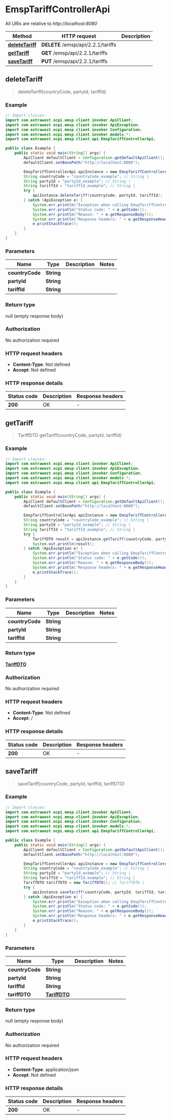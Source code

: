 # EmspTariffControllerApi

All URIs are relative to *http://localhost:8080*

| Method | HTTP request | Description |
|------------- | ------------- | -------------|
| [**deleteTariff**](EmspTariffControllerApi.md#deleteTariff) | **DELETE** /emsp/api/2.2.1/tariffs |  |
| [**getTariff**](EmspTariffControllerApi.md#getTariff) | **GET** /emsp/api/2.2.1/tariffs |  |
| [**saveTariff**](EmspTariffControllerApi.md#saveTariff) | **PUT** /emsp/api/2.2.1/tariffs |  |



## deleteTariff

> deleteTariff(countryCode, partyId, tariffId)



### Example

```java
// Import classes:
import com.extrawest.ocpi.emsp.client.invoker.ApiClient;
import com.extrawest.ocpi.emsp.client.invoker.ApiException;
import com.extrawest.ocpi.emsp.client.invoker.Configuration;
import com.extrawest.ocpi.emsp.client.invoker.models.*;
import com.extrawest.ocpi.emsp.client.api.EmspTariffControllerApi;

public class Example {
    public static void main(String[] args) {
        ApiClient defaultClient = Configuration.getDefaultApiClient();
        defaultClient.setBasePath("http://localhost:8080");

        EmspTariffControllerApi apiInstance = new EmspTariffControllerApi(defaultClient);
        String countryCode = "countryCode_example"; // String | 
        String partyId = "partyId_example"; // String | 
        String tariffId = "tariffId_example"; // String | 
        try {
            apiInstance.deleteTariff(countryCode, partyId, tariffId);
        } catch (ApiException e) {
            System.err.println("Exception when calling EmspTariffControllerApi#deleteTariff");
            System.err.println("Status code: " + e.getCode());
            System.err.println("Reason: " + e.getResponseBody());
            System.err.println("Response headers: " + e.getResponseHeaders());
            e.printStackTrace();
        }
    }
}
```

### Parameters


| Name | Type | Description  | Notes |
|------------- | ------------- | ------------- | -------------|
| **countryCode** | **String**|  | |
| **partyId** | **String**|  | |
| **tariffId** | **String**|  | |

### Return type

null (empty response body)

### Authorization

No authorization required

### HTTP request headers

- **Content-Type**: Not defined
- **Accept**: Not defined


### HTTP response details
| Status code | Description | Response headers |
|-------------|-------------|------------------|
| **200** | OK |  -  |


## getTariff

> TariffDTO getTariff(countryCode, partyId, tariffId)



### Example

```java
// Import classes:
import com.extrawest.ocpi.emsp.client.invoker.ApiClient;
import com.extrawest.ocpi.emsp.client.invoker.ApiException;
import com.extrawest.ocpi.emsp.client.invoker.Configuration;
import com.extrawest.ocpi.emsp.client.invoker.models.*;
import com.extrawest.ocpi.emsp.client.api.EmspTariffControllerApi;

public class Example {
    public static void main(String[] args) {
        ApiClient defaultClient = Configuration.getDefaultApiClient();
        defaultClient.setBasePath("http://localhost:8080");

        EmspTariffControllerApi apiInstance = new EmspTariffControllerApi(defaultClient);
        String countryCode = "countryCode_example"; // String | 
        String partyId = "partyId_example"; // String | 
        String tariffId = "tariffId_example"; // String | 
        try {
            TariffDTO result = apiInstance.getTariff(countryCode, partyId, tariffId);
            System.out.println(result);
        } catch (ApiException e) {
            System.err.println("Exception when calling EmspTariffControllerApi#getTariff");
            System.err.println("Status code: " + e.getCode());
            System.err.println("Reason: " + e.getResponseBody());
            System.err.println("Response headers: " + e.getResponseHeaders());
            e.printStackTrace();
        }
    }
}
```

### Parameters


| Name | Type | Description  | Notes |
|------------- | ------------- | ------------- | -------------|
| **countryCode** | **String**|  | |
| **partyId** | **String**|  | |
| **tariffId** | **String**|  | |

### Return type

[**TariffDTO**](TariffDTO.md)

### Authorization

No authorization required

### HTTP request headers

- **Content-Type**: Not defined
- **Accept**: */*


### HTTP response details
| Status code | Description | Response headers |
|-------------|-------------|------------------|
| **200** | OK |  -  |


## saveTariff

> saveTariff(countryCode, partyId, tariffId, tariffDTO)



### Example

```java
// Import classes:
import com.extrawest.ocpi.emsp.client.invoker.ApiClient;
import com.extrawest.ocpi.emsp.client.invoker.ApiException;
import com.extrawest.ocpi.emsp.client.invoker.Configuration;
import com.extrawest.ocpi.emsp.client.invoker.models.*;
import com.extrawest.ocpi.emsp.client.api.EmspTariffControllerApi;

public class Example {
    public static void main(String[] args) {
        ApiClient defaultClient = Configuration.getDefaultApiClient();
        defaultClient.setBasePath("http://localhost:8080");

        EmspTariffControllerApi apiInstance = new EmspTariffControllerApi(defaultClient);
        String countryCode = "countryCode_example"; // String | 
        String partyId = "partyId_example"; // String | 
        String tariffId = "tariffId_example"; // String | 
        TariffDTO tariffDTO = new TariffDTO(); // TariffDTO | 
        try {
            apiInstance.saveTariff(countryCode, partyId, tariffId, tariffDTO);
        } catch (ApiException e) {
            System.err.println("Exception when calling EmspTariffControllerApi#saveTariff");
            System.err.println("Status code: " + e.getCode());
            System.err.println("Reason: " + e.getResponseBody());
            System.err.println("Response headers: " + e.getResponseHeaders());
            e.printStackTrace();
        }
    }
}
```

### Parameters


| Name | Type | Description  | Notes |
|------------- | ------------- | ------------- | -------------|
| **countryCode** | **String**|  | |
| **partyId** | **String**|  | |
| **tariffId** | **String**|  | |
| **tariffDTO** | [**TariffDTO**](TariffDTO.md)|  | |

### Return type

null (empty response body)

### Authorization

No authorization required

### HTTP request headers

- **Content-Type**: application/json
- **Accept**: Not defined


### HTTP response details
| Status code | Description | Response headers |
|-------------|-------------|------------------|
| **200** | OK |  -  |

